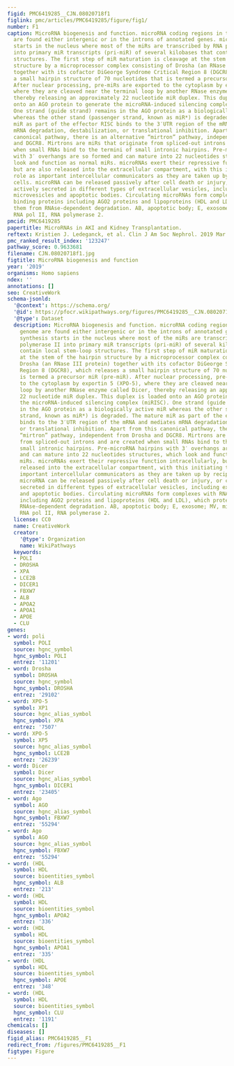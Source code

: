 ```yaml
---
figid: PMC6419285__CJN.08020718f1
figlink: pmc/articles/PMC6419285/figure/fig1/
number: F1
caption: MicroRNA biogenesis and function. microRNA coding regions in the human genome
  are found either intergenic or in the introns of annotated genes. microRNA synthesis
  starts in the nucleus where most of the miRs are transcribed by RNA polymerase II
  into primary miR transcripts (pri-miR) of several kilobases that contain local stem-loop
  structures. The first step of miR maturation is cleavage at the stem of the hairpin
  structure by a microprocessor complex consisting of Drosha (an RNase III protein)
  together with its cofactor DiGeorge Syndrome Critical Region 8 (DGCR8), which releases
  a small hairpin structure of 70 nucleotides that is termed a precursor miR (pre-miR).
  After nuclear processing, pre-miRs are exported to the cytoplasm by exportin 5 (XPO-5),
  where they are cleaved near the terminal loop by another RNase enzyme called Dicer,
  thereby releasing an approximately 22 nucleotide miR duplex. This duplex is loaded
  onto an AGO protein to generate the microRNA-induced silencing complex (miRISC).
  One strand (guide strand) remains in the AGO protein as a biologically active miR
  whereas the other stand (passenger strand, known as miR*) is degraded. The mature
  miR as part of the effector RISC binds to the 3′UTR region of the mRNA and mediates
  mRNA degradation, destabilization, or translational inhibition. Apart from this
  canonical pathway, there is an alternative “mirtron” pathway, independent from Drosha
  and DGCR8. Mirtrons are miRs that originate from spliced-out introns and are created
  when small RNAs bind to the termini of small intronic hairpins. Pre-microRNA hairpins
  with 3′ overhangs are so formed and can mature into 22 nucleotides structures, which
  look and function as normal miRs. microRNAs exert their repressive function intracellularly,
  but are also released into the extracellular compartment, with this initiating their
  role as important intercellular communicators as they are taken up by recipient
  cells. microRNA can be released passively after cell death or injury, or can be
  actively secreted in different types of extracellular vesicles, including exosomes,
  microvesicles and apoptotic bodies. Circulating microRNAs form complexes with RNA
  binding proteins including AGO2 proteins and lipoproteins (HDL and LDL), which protects
  them from RNAse-dependent degradation. AB, apoptotic body; E, exosome; MV, microvesicle;
  RNA pol II, RNA polymerase 2.
pmcid: PMC6419285
papertitle: MicroRNAs in AKI and Kidney Transplantation.
reftext: Kristien J. Ledeganck, et al. Clin J Am Soc Nephrol. 2019 Mar 7;14(3):454-468.
pmc_ranked_result_index: '123247'
pathway_score: 0.9633681
filename: CJN.08020718f1.jpg
figtitle: MicroRNA biogenesis and function
year: '2019'
organisms: Homo sapiens
ndex: ''
annotations: []
seo: CreativeWork
schema-jsonld:
  '@context': https://schema.org/
  '@id': https://pfocr.wikipathways.org/figures/PMC6419285__CJN.08020718f1.html
  '@type': Dataset
  description: MicroRNA biogenesis and function. microRNA coding regions in the human
    genome are found either intergenic or in the introns of annotated genes. microRNA
    synthesis starts in the nucleus where most of the miRs are transcribed by RNA
    polymerase II into primary miR transcripts (pri-miR) of several kilobases that
    contain local stem-loop structures. The first step of miR maturation is cleavage
    at the stem of the hairpin structure by a microprocessor complex consisting of
    Drosha (an RNase III protein) together with its cofactor DiGeorge Syndrome Critical
    Region 8 (DGCR8), which releases a small hairpin structure of 70 nucleotides that
    is termed a precursor miR (pre-miR). After nuclear processing, pre-miRs are exported
    to the cytoplasm by exportin 5 (XPO-5), where they are cleaved near the terminal
    loop by another RNase enzyme called Dicer, thereby releasing an approximately
    22 nucleotide miR duplex. This duplex is loaded onto an AGO protein to generate
    the microRNA-induced silencing complex (miRISC). One strand (guide strand) remains
    in the AGO protein as a biologically active miR whereas the other stand (passenger
    strand, known as miR*) is degraded. The mature miR as part of the effector RISC
    binds to the 3′UTR region of the mRNA and mediates mRNA degradation, destabilization,
    or translational inhibition. Apart from this canonical pathway, there is an alternative
    “mirtron” pathway, independent from Drosha and DGCR8. Mirtrons are miRs that originate
    from spliced-out introns and are created when small RNAs bind to the termini of
    small intronic hairpins. Pre-microRNA hairpins with 3′ overhangs are so formed
    and can mature into 22 nucleotides structures, which look and function as normal
    miRs. microRNAs exert their repressive function intracellularly, but are also
    released into the extracellular compartment, with this initiating their role as
    important intercellular communicators as they are taken up by recipient cells.
    microRNA can be released passively after cell death or injury, or can be actively
    secreted in different types of extracellular vesicles, including exosomes, microvesicles
    and apoptotic bodies. Circulating microRNAs form complexes with RNA binding proteins
    including AGO2 proteins and lipoproteins (HDL and LDL), which protects them from
    RNAse-dependent degradation. AB, apoptotic body; E, exosome; MV, microvesicle;
    RNA pol II, RNA polymerase 2.
  license: CC0
  name: CreativeWork
  creator:
    '@type': Organization
    name: WikiPathways
  keywords:
  - POLI
  - DROSHA
  - XPA
  - LCE2B
  - DICER1
  - FBXW7
  - ALB
  - APOA2
  - APOA1
  - APOE
  - CLU
genes:
- word: poli
  symbol: POLI
  source: hgnc_symbol
  hgnc_symbol: POLI
  entrez: '11201'
- word: Drosha
  symbol: DROSHA
  source: hgnc_symbol
  hgnc_symbol: DROSHA
  entrez: '29102'
- word: XPO-5
  symbol: XP1
  source: hgnc_alias_symbol
  hgnc_symbol: XPA
  entrez: '7507'
- word: XPO-5
  symbol: XP5
  source: hgnc_alias_symbol
  hgnc_symbol: LCE2B
  entrez: '26239'
- word: Dicer
  symbol: Dicer
  source: hgnc_alias_symbol
  hgnc_symbol: DICER1
  entrez: '23405'
- word: Ago
  symbol: AGO
  source: hgnc_alias_symbol
  hgnc_symbol: FBXW7
  entrez: '55294'
- word: Ago
  symbol: AGO
  source: hgnc_alias_symbol
  hgnc_symbol: FBXW7
  entrez: '55294'
- word: (HDL
  symbol: HDL
  source: bioentities_symbol
  hgnc_symbol: ALB
  entrez: '213'
- word: (HDL
  symbol: HDL
  source: bioentities_symbol
  hgnc_symbol: APOA2
  entrez: '336'
- word: (HDL
  symbol: HDL
  source: bioentities_symbol
  hgnc_symbol: APOA1
  entrez: '335'
- word: (HDL
  symbol: HDL
  source: bioentities_symbol
  hgnc_symbol: APOE
  entrez: '348'
- word: (HDL
  symbol: HDL
  source: bioentities_symbol
  hgnc_symbol: CLU
  entrez: '1191'
chemicals: []
diseases: []
figid_alias: PMC6419285__F1
redirect_from: /figures/PMC6419285__F1
figtype: Figure
---
```

